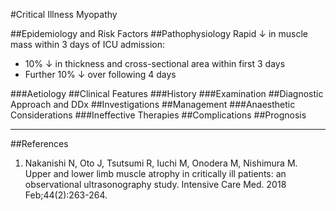 #Critical Illness Myopathy

##Epidemiology and Risk Factors
##Pathophysiology
Rapid ↓ in muscle mass within 3 days of ICU admission:
* 10% ↓ in thickness and cross-sectional area within first 3 days
* Further 10% ↓ over following 4 days


###Aetiology
##Clinical Features
###History
###Examination
##Diagnostic Approach and DDx
##Investigations
##Management
###Anaesthetic Considerations
###Ineffective Therapies
##Complications
##Prognosis

---
##References
1. Nakanishi N, Oto J, Tsutsumi R, Iuchi M, Onodera M, Nishimura M. Upper and lower limb muscle atrophy in critically ill patients: an observational ultrasonography study. Intensive Care Med. 2018 Feb;44(2):263-264.